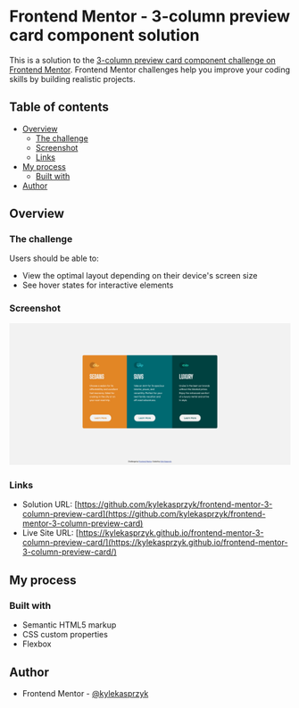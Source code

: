 # Frontend Mentor - 3-column preview card component solution

This is a solution to the [3-column preview card component challenge on Frontend Mentor](https://www.frontendmentor.io/challenges/3column-preview-card-component-pH92eAR2-). Frontend Mentor challenges help you improve your coding skills by building realistic projects. 

## Table of contents

- [Overview](#overview)
  - [The challenge](#the-challenge)
  - [Screenshot](#screenshot)
  - [Links](#links)
- [My process](#my-process)
  - [Built with](#built-with)
- [Author](#author)

## Overview

### The challenge

Users should be able to:

- View the optimal layout depending on their device's screen size
- See hover states for interactive elements

### Screenshot

![](./design/Frontend%20Mentor%203-column%20preview.png)

### Links

- Solution URL: [https://github.com/kylekasprzyk/frontend-mentor-3-column-preview-card](https://github.com/kylekasprzyk/frontend-mentor-3-column-preview-card)
- Live Site URL: [https://kylekasprzyk.github.io/frontend-mentor-3-column-preview-card/](https://kylekasprzyk.github.io/frontend-mentor-3-column-preview-card/)

## My process

### Built with

- Semantic HTML5 markup
- CSS custom properties
- Flexbox

## Author

- Frontend Mentor - [@kylekasprzyk](https://www.frontendmentor.io/profile/kylekasprzyk)
